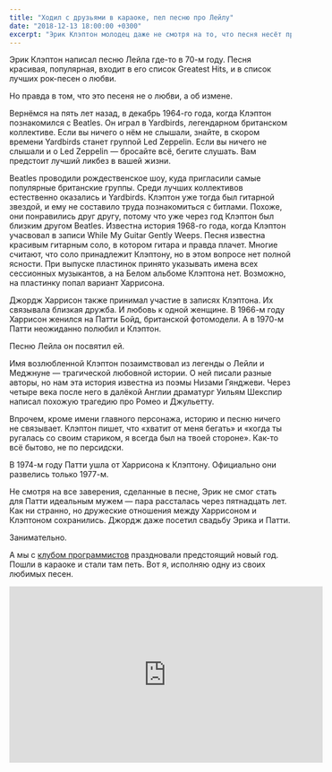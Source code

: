 ```yaml
---
title: "Ходил с друзьями в караоке, пел песню про Лейлу"
date: "2018-12-13 18:00:00 +0300"
excerpt: "Эрик Клэптон молодец даже не смотря на то, что песня несёт противоречивый моральный смысл."
---
```


Эрик Клэптон написал песню Лейла где-то в 70-м году. Песня красивая, популярная, входит в его список Greatest Hits, и в список лучших рок-песен о любви.

Но правда в том, что это песеня не о любви, а об измене.

Вернёмся на пять лет назад, в декабрь 1964-го года, когда Клэптон познакомился с Beatles.
Он играл в Yardbirds, легендарном британском коллективе. Если вы ничего о нём не слышали, знайте, в скором времени Yardbirds станет группой Led Zeppelin.
Если вы ничего не слышали и о Led Zeppelin&nbsp;&mdash; бросайте всё, бегите слушать. Вам предстоит лучший ликбез в вашей жизни.

Beatles проводили рождественское шоу, куда пригласили самые популярные британские группы. Среди лучших коллективов естественно оказались и Yardbirds. Клэптон уже
тогда был гитарной звездой, и ему не составило труда познакомиться с битлами. Похоже, они понравились друг другу, потому что уже через год Клэптон был
близким другом Beatles. Известна история 1968-го года, когда Клэптон учасвовал в записи While My Guitar Gently Weeps. Песня известна красивым гитарным соло,
в котором гитара и правда плачет. Многие считают, что соло принадлежит Клэптону, но в этом вопросе нет полной ясности. При выпуске пластинок принято указывать имена
всех сессионных музыкантов, а на Белом альбоме Клэптона нет. Возможно, на пластинку попал вариант Харрисона.

Джордж Харрисон также принимал участие в записях Клэптона. Их связывала близкая дружба. И любовь к одной женщине. В 1966-м году Харрисон женился
на Патти Бойд, британской фотомодели. А в 1970-м Патти неожиданно полюбил и Клэптон.

Песню Лейла он посвятил ей.

Имя возлюбленной Клэптон позаимствовал из легенды о Лейли и Меджнуне&nbsp;&mdash; трагической любовной истории. О ней писали разные авторы, но
нам эта история известна из поэмы Низами Гянджеви. Через четыре века после него в далёкой Англии драматург Уильям Шекспир написал похожую трагедию
про Ромео и Джульетту.

Впрочем, кроме имени главного персонажа, историю и песню ничего не связывает. Клэптон пишет, что &laquo;хватит от меня бегать&raquo; и &laquo;когда ты ругалась
со своим стариком, я всегда был на твоей стороне&raquo;. Как-то всё бытово, не по персидски.

В 1974-м году Патти ушла от Харрисона к Клэптону. Официально они развелись только 1977-м.

Не смотря на все заверения, сделанные в песне, Эрик не смог стать для Патти идеальным мужем&nbsp;&mdash; пара рассталась через пятнадцать лет. Как ни странно, но дружеские отношения
между Харрисоном и Клэптоном сохранились. Джордж даже посетил свадьбу Эрика и Патти.

Занимательно.

А мы с [клубом программистов](http://prog.msk.ru) праздновали предстоящий новый год. Пошли в караоке и стали там петь. Вот я, исполняю одну из своих любимых песен.

<div class="video-wrapper">
  <iframe width="560" height="315" src="https://www.youtube.com/embed/T4PdG-u98Zg" frameborder="0" allow="accelerometer; autoplay; encrypted-media; gyroscope; picture-in-picture" allowfullscreen></iframe>
</div>